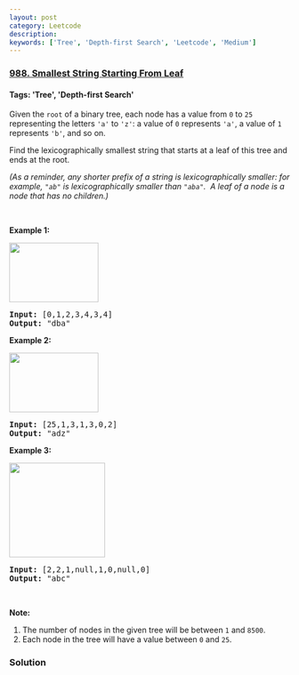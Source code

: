 ```yaml
---
layout: post
category: Leetcode
description: 
keywords: ['Tree', 'Depth-first Search', 'Leetcode', 'Medium']
---
```

### [988. Smallest String Starting From Leaf](https://leetcode.com/problems/smallest-string-starting-from-leaf)

#### Tags: 'Tree', 'Depth-first Search'

<div class="content__u3I1 question-content__JfgR"><div><p>Given the <code>root</code> of a binary tree, each node has a value from <code>0</code> to <code>25</code> representing the letters <code>'a'</code> to <code>'z'</code>: a value of <code>0</code> represents <code>'a'</code>, a value of <code>1</code> represents <code>'b'</code>, and so on.</p>
<p>Find the lexicographically smallest string that starts at a leaf of this tree and ends at the root.</p>
<p><em>(As a reminder, any shorter prefix of a string is lexicographically smaller: for example, <code>"ab"</code> is lexicographically smaller than <code>"aba"</code>.  A leaf of a node is a node that has no children.)</em></p>
<div>
<div>
<p> </p>
<ol>
</ol>
</div>
</div>
<div>
<p><strong>Example 1:</strong></p>
<p><strong><img alt="" src="https://assets.leetcode.com/uploads/2019/01/30/tree1.png" style="width: 160px; height: 107px;"/></strong></p>
<pre><strong>Input: </strong><span id="example-input-1-1">[0,1,2,3,4,3,4]</span>
<strong>Output: </strong><span id="example-output-1">"dba"</span>
</pre>
<div>
<p><strong>Example 2:</strong></p>
<p><strong><img alt="" src="https://assets.leetcode.com/uploads/2019/01/30/tree2.png" style="width: 160px; height: 107px;"/></strong></p>
<pre><strong>Input: </strong><span id="example-input-2-1">[25,1,3,1,3,0,2]</span>
<strong>Output: </strong><span id="example-output-2">"adz"</span>
</pre>
<div>
<p><strong>Example 3:</strong></p>
<p><strong><img alt="" src="https://assets.leetcode.com/uploads/2019/02/01/tree3.png" style="height: 170px; width: 172px;"/></strong></p>
<pre><strong>Input: </strong><span id="example-input-3-1">[2,2,1,null,1,0,null,0]</span>
<strong>Output: </strong><span id="example-output-3">"abc"</span>
</pre>
<p> </p>
<p><strong>Note:</strong></p>
<ol>
<li>The number of nodes in the given tree will be between <code>1</code> and <code>8500</code>.</li>
<li>Each node in the tree will have a value between <code>0</code> and <code>25</code>.</li>
</ol>
</div>
</div>
</div></div></div>

### Solution
